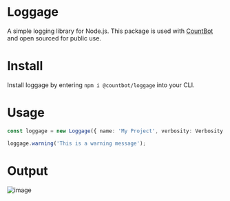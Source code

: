 # Loggage
A simple logging library for Node.js. This package is used with [CountBot](https://count.bot) and open sourced for public use.

# Install
Install loggage by entering `npm i @countbot/loggage` into your CLI.

# Usage
```ts
const loggage = new Loggage({ name: 'My Project', verbosity: Verbosity.INFO, logToFile: false });

loggage.warning('This is a warning message');
```

# Output
![image](https://github.com/Count-Bot/loggage/assets/31144090/854c0c47-2e39-4d82-9bf5-5ffb92783b6b)
